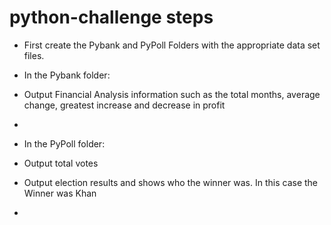 # python-challenge steps
* First create the Pybank and PyPoll Folders with the appropriate data set files.
* In the Pybank folder:
* Output Financial Analysis information such as the total months, average change, greatest increase and decrease in profit
*

* In the PyPoll folder:  
* Output total votes
* Output election results and shows who the winner was. In this case the Winner was Khan
*

